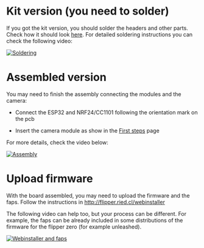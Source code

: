 # Kit version (you need to solder)

If you got the kit version, you should solder the headers and other parts. Check how it should look [here](Versions). For detailed soldering instructions you can check the following video:

[![Soldering](https://img.youtube.com/vi/TIRnX5cs8pY/0.jpg)](https://www.youtube.com/watch?v=TIRnX5cs8pY)

# Assembled version

You may need to finish the assembly connecting the modules and the camera:

* Connect the ESP32 and NRF24/CC1101 following the orientation mark on the pcb

* Insert the camera module as show in the [First steps](First-steps#about-the-camera) page

For more details, check the video below:

[![Assembly](https://img.youtube.com/vi/iIhf1jgO9IA/0.jpg)](https://www.youtube.com/watch?v=iIhf1jgO9IA)

# Upload firmware

With the board assembled, you may need to upload the firmware and the faps. Follow the instructions in http://flipper.ried.cl/webinstaller

The following video can help too, but your process can be different. For example, the faps can be already included in some distributions of the firmware for the flipper zero (for example unleashed).

[![Webinstaller and faps](https://img.youtube.com/vi/k34t9pmy2Uc/0.jpg)](https://www.youtube.com/watch?v=k34t9pmy2Uc)
